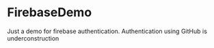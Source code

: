 # FirebaseDemo
Just a demo for firebase authentication.
Authentication using GitHub is underconstruction
